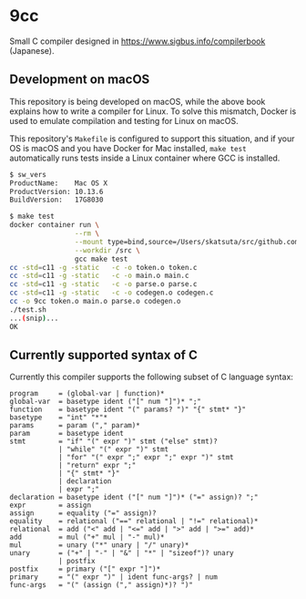 # 9cc

Small C compiler designed in https://www.sigbus.info/compilerbook (Japanese).


## Development on macOS

This repository is being developed on macOS, while the above book explains how to write a compiler for Linux. To solve this mismatch, Docker is used to emulate compilation and testing for Linux on macOS.

This repository's `Makefile` is configured to support this situation, and if your OS is macOS and you have Docker for Mac installed, `make test` automatically runs tests inside a Linux container where GCC is installed.

```bash
$ sw_vers
ProductName:    Mac OS X
ProductVersion: 10.13.6
BuildVersion:   17G8030

$ make test
docker container run \
                --rm \
                --mount type=bind,source=/Users/skatsuta/src/github.com/skatsuta/9cc,target=/src,consistency=delegated \
                --workdir /src \
                gcc make test
cc -std=c11 -g -static   -c -o token.o token.c
cc -std=c11 -g -static   -c -o main.o main.c
cc -std=c11 -g -static   -c -o parse.o parse.c
cc -std=c11 -g -static   -c -o codegen.o codegen.c
cc -o 9cc token.o main.o parse.o codegen.o
./test.sh
...(snip)...
OK
```


## Currently supported syntax of C

Currently this compiler supports the following subset of C language syntax:

```
program     = (global-var | function)*
global-var  = basetype ident ("[" num "]")* ";"
function    = basetype ident "(" params? ")" "{" stmt* "}"
basetype    = "int" "*"*
params      = param ("," param)*
param       = basetype ident
stmt        = "if" "(" expr ")" stmt ("else" stmt)?
            | "while" "(" expr ")" stmt
            | "for" "(" expr ";" expr ";" expr ")" stmt
            | "return" expr ";"
            | "{" stmt* "}"
            | declaration
            | expr ";"
declaration = basetype ident ("[" num "]")* ("=" assign)? ";"
expr        = assign
assign      = equality ("=" assign)?
equality    = relational ("==" relational | "!=" relational)*
relational  = add ("<" add | "<=" add | ">" add | ">=" add)*
add         = mul ("+" mul | "-" mul)*
mul         = unary ("*" unary | "/" unary)*
unary       = ("+" | "-" | "&" | "*" | "sizeof")? unary
            | postfix
postfix     = primary ("[" expr "]")*
primary     = "(" expr ")" | ident func-args? | num
func-args   = "(" (assign ("," assign)*)? ")"
```
